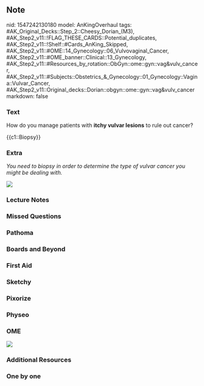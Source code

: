 ## Note
nid: 1547242130180
model: AnKingOverhaul
tags: #AK_Original_Decks::Step_2::Cheesy_Dorian_(M3), #AK_Step2_v11::!FLAG_THESE_CARDS::Potential_duplicates, #AK_Step2_v11::!Shelf::#Cards_AnKing_Skipped, #AK_Step2_v11::#OME::14_Gynecology::06_Vulvovaginal_Cancer, #AK_Step2_v11::#OME_banner::Clinical::13_Gynecology, #AK_Step2_v11::#Resources_by_rotation::ObGyn::ome::gyn::vag&vulv_cancer, #AK_Step2_v11::#Subjects::Obstetrics_&_Gynecology::01_Gynecology::Vagina::Vulvar_Cancer, #AK_Step2_v11::Original_decks::Dorian::obgyn::ome::gyn::vag&vulv_cancer
markdown: false

### Text
How do you manage patients with <b>itchy vulvar lesions</b> to rule
out cancer?
<div>
  {{c1::Biopsy}}
</div>

### Extra
<i>You need to biopsy in order to determine the type of vulvar
cancer you might be dealing with.</i>
<div>
  <i><img src="paste-9874129814180.jpg"></i>
</div>

### Lecture Notes


### Missed Questions


### Pathoma


### Boards and Beyond


### First Aid


### Sketchy


### Pixorize


### Physeo


### OME
<div class="ome-widget">
  <a href=
  "https://onlinemeded.org/spa/gynecology?ref=anki"><img src=
  "_OME_AnkiFlashcards_Topic_4.png"></a>
</div>

### Additional Resources


### One by one

